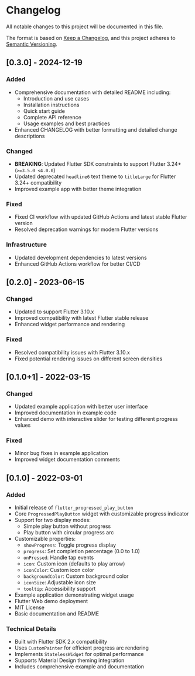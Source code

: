 # Changelog

All notable changes to this project will be documented in this file.

The format is based on [Keep a Changelog](https://keepachangelog.com/en/1.0.0/),
and this project adheres to [Semantic Versioning](https://semver.org/spec/v2.0.0.html).

## [0.3.0] - 2024-12-19

### Added
- Comprehensive documentation with detailed README including:
  - Introduction and use cases
  - Installation instructions
  - Quick start guide
  - Complete API reference
  - Usage examples and best practices
- Enhanced CHANGELOG with better formatting and detailed change descriptions

### Changed
- **BREAKING**: Updated Flutter SDK constraints to support Flutter 3.24+ (`>=3.5.0 <4.0.0`)
- Updated deprecated `headline6` text theme to `titleLarge` for Flutter 3.24+ compatibility
- Improved example app with better theme integration

### Fixed
- Fixed CI workflow with updated GitHub Actions and latest stable Flutter version
- Resolved deprecation warnings for modern Flutter versions

### Infrastructure
- Updated development dependencies to latest versions
- Enhanced GitHub Actions workflow for better CI/CD

## [0.2.0] - 2023-06-15

### Changed
- Updated to support Flutter 3.10.x
- Improved compatibility with latest Flutter stable release
- Enhanced widget performance and rendering

### Fixed
- Resolved compatibility issues with Flutter 3.10.x
- Fixed potential rendering issues on different screen densities

## [0.1.0+1] - 2022-03-15

### Changed
- Updated example application with better user interface
- Improved documentation in example code
- Enhanced demo with interactive slider for testing different progress values

### Fixed
- Minor bug fixes in example application
- Improved widget documentation comments

## [0.1.0] - 2022-03-01

### Added
- Initial release of `flutter_progressed_play_button`
- Core `ProgressedPlayButton` widget with customizable progress indicator
- Support for two display modes:
  - Simple play button without progress
  - Play button with circular progress arc
- Customizable properties:
  - `showProgress`: Toggle progress display
  - `progress`: Set completion percentage (0.0 to 1.0)
  - `onPressed`: Handle tap events
  - `icon`: Custom icon (defaults to play arrow)
  - `iconColor`: Custom icon color
  - `backgroundColor`: Custom background color
  - `iconSize`: Adjustable icon size
  - `tooltip`: Accessibility support
- Example application demonstrating widget usage
- Flutter Web demo deployment
- MIT License
- Basic documentation and README

### Technical Details
- Built with Flutter SDK 2.x compatibility
- Uses `CustomPainter` for efficient progress arc rendering
- Implements `StatelessWidget` for optimal performance
- Supports Material Design theming integration
- Includes comprehensive example and documentation
